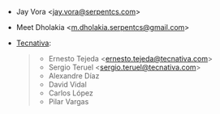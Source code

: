 - Jay Vora \<<jay.vora@serpentcs.com>\>

- Meet Dholakia \<<m.dholakia.serpentcs@gmail.com>\>

- [Tecnativa](https://www.tecnativa.com):

  > - Ernesto Tejeda \<<ernesto.tejeda@tecnativa.com>\>
  > - Sergio Teruel \<<sergio.teruel@tecnativa.com>\>
  > - Alexandre Díaz
  > - David Vidal
  > - Carlos López
  > - Pilar Vargas

